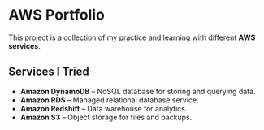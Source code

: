 # AWS Portfolio

This project is a collection of my practice and learning with different **AWS services**.

## Services I Tried

* **Amazon DynamoDB** – NoSQL database for storing and querying data.
* **Amazon RDS** – Managed relational database service.
* **Amazon Redshift** – Data warehouse for analytics.
* **Amazon S3** – Object storage for files and backups.
